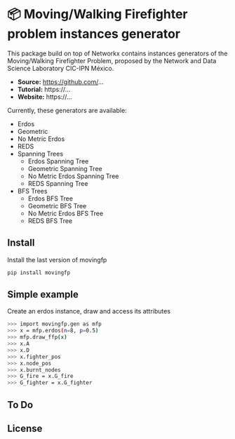 # 📦 Moving/Walking  Firefighter problem instances generator

This package build on top of Networkx contains instances generators of the Moving/Walking Firefighter Problem, proposed by the Network and Data Science Laboratory CIC-IPN México.

- **Source:** https://github.com/...
- **Tutorial:** https://...
- **Website:** https://...

Currently, these generators are available:

* Erdos
* Geometric
* No Metric Erdos
* REDS
* Spanning Trees
  * Erdos Spanning Tree
  * Geometric Spanning Tree
  * No Metric Erdos Spanning Tree
  * REDS Spanning Tree
* BFS Trees
  * Erdos BFS Tree
  * Geometric BFS Tree
  * No Metric Erdos BFS Tree
  * REDS BFS Tree



## Install

Install the last version of movingfp

```bash
pip install movingfp
```

## Simple example

Create an erdos instance, draw and access its attributes

```bash
>>> import movingfp.gen as mfp
>>> x = mfp.erdos(n=8, p=0.5)
>>> mfp.draw_ffp(x)
>>> x.A
>>> x.D
>>> x.fighter_pos
>>> x.node_pos
>>> x.burnt_nodes
>>> G_fire = x.G_fire
>>> G_fighter = x.G_fighter
```

## To Do

## License